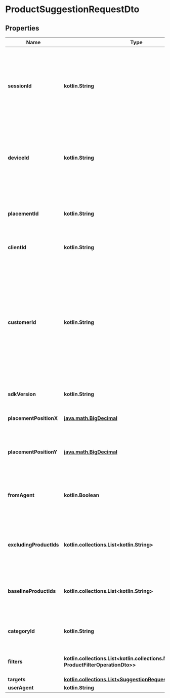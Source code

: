 
# ProductSuggestionRequestDto

## Properties
Name | Type | Description | Notes
------------ | ------------- | ------------- | -------------
**sessionId** | **kotlin.String** | The session starts when the customer visits the store. It persists until the customer closes the tab, browser or app. | 
**deviceId** | **kotlin.String** | The device identifier should be unique for each device. A customer can have multiple devices. | 
**placementId** | **kotlin.String** | Identifier for the placement which the suggestion will be placed. | 
**clientId** | **kotlin.String** | Identifier for the request client. | 
**customerId** | **kotlin.String** | The customer identifier which is generated and managed by the store. The store should configure &#x60;frontApi&#x60; parameter of ADCIO SDK so that the &#x60;customerId&#x60; can be sent to ADCIO API. |  [optional]
**sdkVersion** | **kotlin.String** | The version of the SDK |  [optional]
**placementPositionX** | [**java.math.BigDecimal**](java.math.BigDecimal.md) | The X coordinate of the placement in pixel. |  [optional]
**placementPositionY** | [**java.math.BigDecimal**](java.math.BigDecimal.md) | The Y coordinate of the placement in pixel. |  [optional]
**fromAgent** | **kotlin.Boolean** | Whether the request is from the ADCIO agent or not. Default value is &#x60;false&#x60;. |  [optional]
**excludingProductIds** | **kotlin.collections.List&lt;kotlin.String&gt;** | Product IDs(on store) that should NOT be included in the suggestion. |  [optional]
**baselineProductIds** | **kotlin.collections.List&lt;kotlin.String&gt;** | Product IDs(on store) that support the fixed baseline suggestion. |  [optional]
**categoryId** | **kotlin.String** | The category id(on store) for filtering adsets. |  [optional]
**filters** | **kotlin.collections.List&lt;kotlin.collections.Map&lt;kotlin.String, ProductFilterOperationDto&gt;&gt;** | Product filters for filtering adsets. |  [optional]
**targets** | [**kotlin.collections.List&lt;SuggestionRequestTarget&gt;**](SuggestionRequestTarget.md) |  |  [optional]
**userAgent** | **kotlin.String** |  |  [optional]




